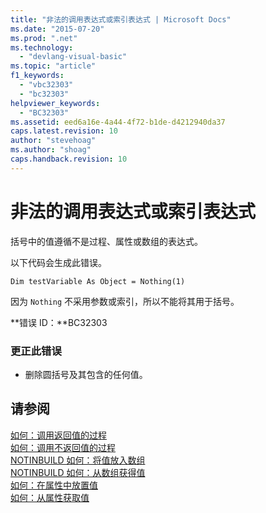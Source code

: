 ```yaml
---
title: "非法的调用表达式或索引表达式 | Microsoft Docs"
ms.date: "2015-07-20"
ms.prod: ".net"
ms.technology: 
  - "devlang-visual-basic"
ms.topic: "article"
f1_keywords: 
  - "vbc32303"
  - "bc32303"
helpviewer_keywords: 
  - "BC32303"
ms.assetid: eed6a16e-4a44-4f72-b1de-d4212940da37
caps.latest.revision: 10
author: "stevehoag"
ms.author: "shoag"
caps.handback.revision: 10
---
```

# 非法的调用表达式或索引表达式
括号中的值遵循不是过程、属性或数组的表达式。  
  
 以下代码会生成此错误。  
  
 `Dim testVariable As Object = Nothing(1)`  
  
 因为 `Nothing` 不采用参数或索引，所以不能将其用于括号。  
  
 **错误 ID：**BC32303  
  
### 更正此错误  
  
-   删除圆括号及其包含的任何值。  
  
## 请参阅  
 [如何：调用返回值的过程](../../visual-basic/programming-guide/language-features/procedures/how-to-call-a-procedure-that-returns-a-value.md)   
 [如何：调用不返回值的过程](../../visual-basic/programming-guide/language-features/procedures/how-to-call-a-procedure-that-does-not-return-a-value.md)   
 [NOTINBUILD 如何：将值放入数组](http://msdn.microsoft.com/zh-cn/6dddc79c-cf60-41c2-b572-8bfa49b4fe7e)   
 [NOTINBUILD 如何：从数组获得值](http://msdn.microsoft.com/zh-cn/202a6468-8ccb-4864-bd8b-eab3b42d4288)   
 [如何：在属性中放置值](../../visual-basic/programming-guide/language-features/procedures/how-to-put-a-value-in-a-property.md)   
 [如何：从属性获取值](../../visual-basic/programming-guide/language-features/procedures/how-to-get-a-value-from-a-property.md)